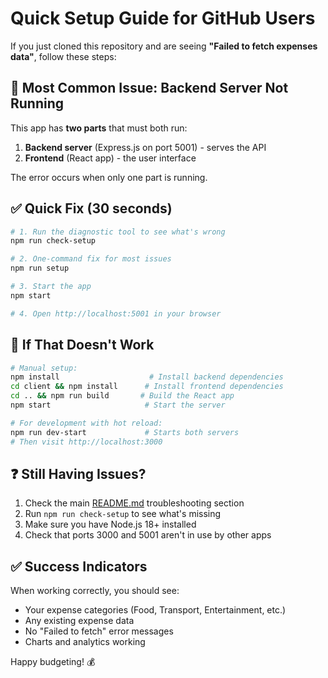 # Quick Setup Guide for GitHub Users

If you just cloned this repository and are seeing **"Failed to fetch expenses data"**, follow these steps:

## 🚨 Most Common Issue: Backend Server Not Running

This app has **two parts** that must both run:
1. **Backend server** (Express.js on port 5001) - serves the API
2. **Frontend** (React app) - the user interface

The error occurs when only one part is running.

## ✅ Quick Fix (30 seconds)

```bash
# 1. Run the diagnostic tool to see what's wrong
npm run check-setup

# 2. One-command fix for most issues
npm run setup

# 3. Start the app
npm start

# 4. Open http://localhost:5001 in your browser
```

## 🔧 If That Doesn't Work

```bash
# Manual setup:
npm install                    # Install backend dependencies
cd client && npm install      # Install frontend dependencies  
cd .. && npm run build       # Build the React app
npm start                     # Start the server

# For development with hot reload:
npm run dev-start             # Starts both servers
# Then visit http://localhost:3000
```

## ❓ Still Having Issues?

1. Check the main [README.md](README.md) troubleshooting section
2. Run `npm run check-setup` to see what's missing
3. Make sure you have Node.js 18+ installed
4. Check that ports 3000 and 5001 aren't in use by other apps

## ✅ Success Indicators

When working correctly, you should see:
- Your expense categories (Food, Transport, Entertainment, etc.)
- Any existing expense data
- No "Failed to fetch" error messages
- Charts and analytics working

Happy budgeting! 💰 